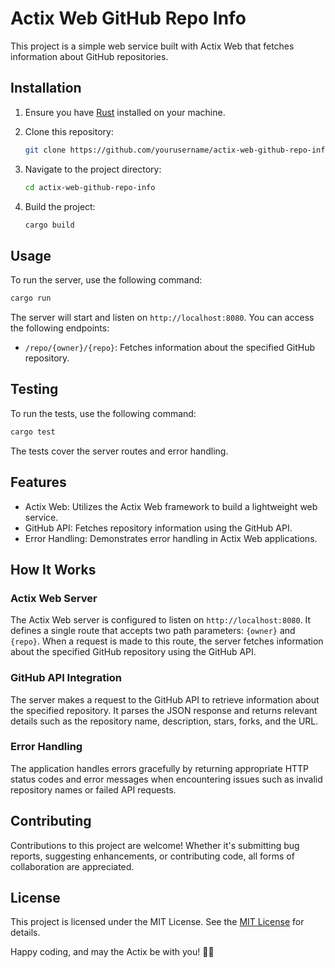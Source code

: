 # Actix Web GitHub Repo Info

This project is a simple web service built with Actix Web that fetches information about GitHub repositories.

## Installation

1. Ensure you have [Rust](https://www.rust-lang.org/tools/install) installed on your machine.
2. Clone this repository:

    ```sh
    git clone https://github.com/yourusername/actix-web-github-repo-info.git
    ```

3. Navigate to the project directory:

    ```sh
    cd actix-web-github-repo-info
    ```

4. Build the project:

    ```sh
    cargo build
    ```

## Usage

To run the server, use the following command:

```sh
cargo run
```

The server will start and listen on `http://localhost:8080`. You can access the following endpoints:

- `/repo/{owner}/{repo}`: Fetches information about the specified GitHub repository.

## Testing

To run the tests, use the following command:

```sh
cargo test
```

The tests cover the server routes and error handling.

## Features

- Actix Web: Utilizes the Actix Web framework to build a lightweight web service.
- GitHub API: Fetches repository information using the GitHub API.
- Error Handling: Demonstrates error handling in Actix Web applications.

## How It Works

### Actix Web Server

The Actix Web server is configured to listen on `http://localhost:8080`. It defines a single route that accepts two path parameters: `{owner}` and `{repo}`. When a request is made to this route, the server fetches information about the specified GitHub repository using the GitHub API.

### GitHub API Integration

The server makes a request to the GitHub API to retrieve information about the specified repository. It parses the JSON response and returns relevant details such as the repository name, description, stars, forks, and the URL.

### Error Handling

The application handles errors gracefully by returning appropriate HTTP status codes and error messages when encountering issues such as invalid repository names or failed API requests.

## Contributing

Contributions to this project are welcome! Whether it's submitting bug reports, suggesting enhancements, or contributing code, all forms of collaboration are appreciated.

## License

This project is licensed under the MIT License. See the [MIT License](https://opensource.org/licenses/MIT) for details.

Happy coding, and may the Actix be with you! 🦀✨
